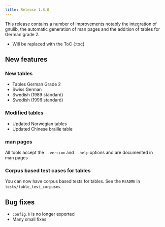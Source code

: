 ```yaml
---
title: Release 1.8.0
---
```

This release contains a number of improvements notably the integration of gnulib, the automatic generation of man pages and the addition of tables for German grade 2.

* Will be replaced with the ToC
{:toc}

## New features

### New tables
* Tables German Grade 2
* Swiss German
* Swedish (1989 standard)
* Swedish (1996 standard)

### Modified tables
* Updated Norwegian tables
* Updated Chinese braille table

### man pages

All tools accept the `--version` and `--help` options and are documented in man pages

### Corpus based test cases for tables

You can now have corpus based tests for tables. See the `README` in `tests/table_test_corpuses`.

## Bug fixes
* `config.h` is no longer exported
* Many small fixes

